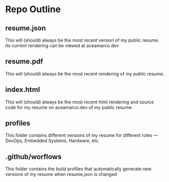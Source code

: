 # Repo Outline

## resume.json

This will (should) always be the most recent version of my public resume. Its current
rendering can be viewed at aceamarco.dev
## resume.pdf

This will (should) always be the most recent rendering of my public resume.

## index.html

This will (should) always be the most recent html rendering and source code for my resume on aceamarco.dev of my public resume.

## profiles

This folder contains different versions of my resume for different roles
— DevOps, Embedded Systems, Hardware, etc. 

## .github/worflows

This folder contains the build profiles that automatically generate new versions of my resume
when resume.json is changed